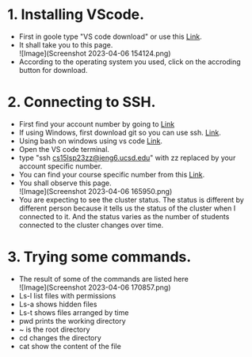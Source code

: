 # 1. Installing VScode. <br />
 - First in goole type "VS code download" or use this [Link](https://code.visualstudio.com/download). <br /> 
 - It shall take you to this page. <br />
![Image](Screenshot 2023-04-06 154124.png)
 - According to the operating system you used, click on the accroding button for download.<br />
 
# 2. Connecting to SSH. <br />
 - First find your account number by going to [Link](https://sdacs.ucsd.edu/~icc/index.php) <br />
 - If using Windows, first download git so you can use ssh. [Link](https://gitforwindows.org/).
 - Using bash on windows using vs code [Link](https://stackoverflow.com/questions/42606837/how-do-i-use-bash-on-windows-from-the-visual-studio-code-integrated-terminal/50527994#50527994). <br />
 - Open the VS code terminal. <br />
 - type  "ssh cs15lsp23zz@ieng6.ucsd.edu" with zz replaced by your account specific number. <br /> 
 - You can find your course specific number from this [Link](https://sdacs.ucsd.edu/~icc/index.php). <br /> 
 - You shall observe this page.<br />
![Image](Screenshot 2023-04-06 165950.png)
 - You are expecting to see the cluster status. The status is different by different person because it tells us the status of the cluster when I connected to it. And the status varies as the number of students connected to the cluster changes over time.<br />

# 3. Trying some commands.  <br />
 - The result of some of the commands are listed here <br />
![Image](Screenshot 2023-04-06 170857.png)
 - Ls-l list files with permissions
 - Ls-a shows hidden files
 - Ls-t shows files arranged by time
 - pwd prints the working directory
 - ~ is the root directory
 - cd changes the directory
 - cat show the content of the file
